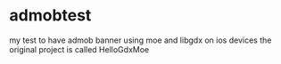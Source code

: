 # admobtest
my test to have admob banner using moe and libgdx on ios devices
the original project is called HelloGdxMoe
